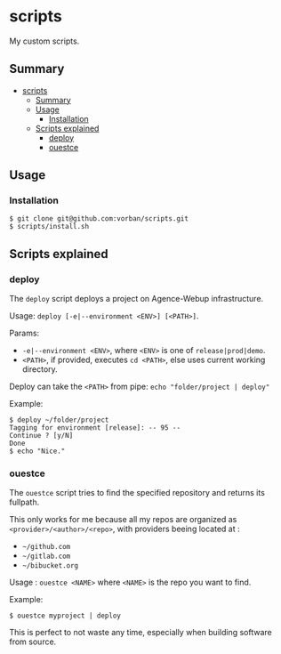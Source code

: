 # scripts
My custom scripts.

## Summary
- [scripts](#scripts)
  - [Summary](#summary)
  - [Usage](#usage)
    - [Installation](#installation)
  - [Scripts explained](#scripts-explained)
    - [deploy](#deploy)
    - [ouestce](#ouestce)

## Usage

### Installation

```
$ git clone git@github.com:vorban/scripts.git
$ scripts/install.sh
```

## Scripts explained

### deploy

The `deploy` script deploys a project on Agence-Webup infrastructure.

Usage: `deploy [-e|--environment <ENV>] [<PATH>]`.

Params:
- `-e|--environment <ENV>`, where `<ENV>` is one of `release|prod|demo`.
- `<PATH>`, if provided, executes `cd <PATH>`, else uses current working
directory.

Deploy can take the `<PATH>` from pipe: `echo "folder/project | deploy"`

Example:
```
$ deploy ~/folder/project
Tagging for environment [release]: -- 95 --
Continue ? [y/N]
Done
$ echo "Nice."
```

### ouestce

The `ouestce` script tries to find the specified repository and returns its
fullpath.

This only works for me because all my repos are organized
as `<provider>/<author>/<repo>`, with providers beeing located at :
- `~/github.com`
- `~/gitlab.com`
- `~/bibucket.org`

Usage : `ouestce <NAME>` where `<NAME>` is the repo you want to find.

Example:
```
$ ouestce myproject | deploy
```

This is perfect to not waste any time, especially when building software
from source.